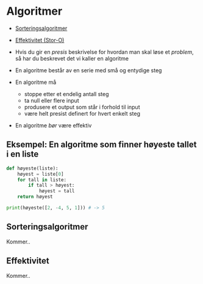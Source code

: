 # Algoritmer

- [Sorteringsalgoritmer](#sorteringsalgoritmer)
- [Effektivitet (Stor-O)](#effektivitet)

- Hvis du gir en *presis* beskrivelse for hvordan man skal løse et *problem*, så har du
beskrevet det vi kaller en algoritme 
- En algoritme består av en serie med små og entydige steg
- En algoritme må
  - stoppe etter et endelig antall steg
  - ta null eller flere input
  - produsere et output som står i forhold til input
  - være helt presist definert for hvert enkelt steg
- En algoritme *bør* være effektiv

## Eksempel: En algoritme som finner høyeste tallet i en liste

```python
def høyeste(liste):
    høyest = liste[0]
    for tall in liste:
        if tall > høyest:
            høyest = tall
    return høyest

print(høyeste([2, -4, 5, 1])) # -> 5
```

## Sorteringsalgoritmer

Kommer..

## Effektivitet

Kommer..
